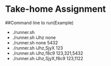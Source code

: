# Take-home Assignment

##Command line to run(Example)
- ./runner.sh
- ./runner.sh iJhz none
- ./runner.sh none 5432
- ./runner.sh iJhz,SjyX 123
- ./runner.sh iJhz,f8c9 123,321,5432
- ./runner.sh iJhz,SjyX,f8c9 123,1122


